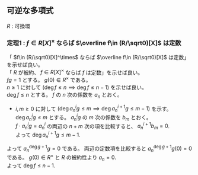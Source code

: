 ## 可逆な多項式
$R$ : 可換環
### 定理1 : $f\in R[X]^\times$ ならば $\overline f\in (R/\sqrt0)[X]$ は定数
「 $f\in (R/\sqrt0)[X]^\times$ ならば $\overline f\in (R/\sqrt0)[X]$ は定数」を示せば良い。  
「 $R$ が被約、 $f\in R[X]^\times$ ならば $f$ は定数」を示せば良い。  
$fg=1$ とする。 $g(0)\in R^\times$ である。  
$n\geq 1$ に対して $(\deg f\leq n\implies\deg f\leq n-1)$ を示せば良い。  
$\deg f\leq n$ とする。 $f$ の $n$ 次の係数を $a_n$ とおく。
- $i,m\geq 0$ に対して $(\deg a_n^ig\leq m\implies\deg a_n^{i+1}g\leq m-1)$ を示す。  
  $\deg a_n^ig\leq m$ とする。 $a_n^ig$ の $m$ 次の係数を $b_m$ とおく。  
  $f\cdot a_n^ig=a_n^i$ の両辺の $n+m$ 次の項を比較すると、
  $a_n^{i+1}b_m=0$.  
  よって $\deg a_n^{i+1}g\leq m-1$.
  
よって $a_n^{\deg g+1}g=0$ である。
両辺の定数項を比較すると $a_n^{\deg g+1}g(0)=0$ である。 $g(0)\in R^\times$ と $R$ の被約性より $a_n=0$.  
よって $\deg f\leq n-1$.
